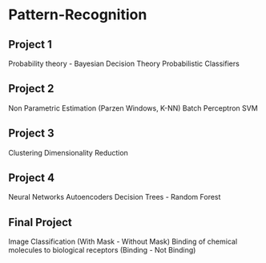 # Pattern-Recognition

## Project 1
Probability theory - Bayesian Decision Theory
Probabilistic Classifiers

## Project 2
Non Parametric Estimation (Parzen Windows, K-NN)
Batch Perceptron
SVM

## Project 3
Clustering
Dimensionality Reduction

## Project 4
Neural Networks
Autoencoders
Decision Trees - Random Forest

## Final Project
Image Classification (With Mask - Without Mask)
Binding of chemical molecules to biological receptors (Binding - Not Binding)
